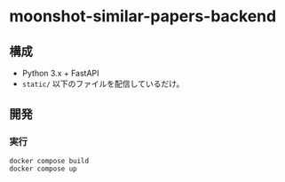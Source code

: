 # moonshot-similar-papers-backend

## 構成
* Python 3.x + FastAPI
* `static/` 以下のファイルを配信しているだけ。

## 開発
### 実行
```
docker compose build
docker compose up
```
